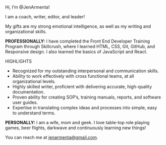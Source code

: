 Hi, I’m @JenArmenta!

I am a coach, writer, editor, and leader!

My gifts are my strong emotional intelligence, as well as my writing and organizational skills.

**PROFESSIONALLY:**
I have completed the Front End Developer Training Program through Skillcrush, where I learned HTML, CSS, Git, GitHub, and Responsive design. I also learned the basics of JavaScript and React.

  HIGHLIGHTS
  * Recognized for my outstanding interpersonal and communication skills.
  * Ability to work effectively with cross functional teams, at all organizational levels. 
  * Highly skilled writer, proficient with delivering accurate, high-quality documentation. 
  * Proven ability for creating SOP’s, training manuals, reports, and software user guides. 
  * Expertise in translating complex ideas and processes into simple, easy to understand terms. 
 
**PERSONALLY:**
I am a wife, mom and geek. I love table-top role playing games, beer flights, darkwave and continuously learning new things!

You can reach me at jenarmenta@gmail.com.



